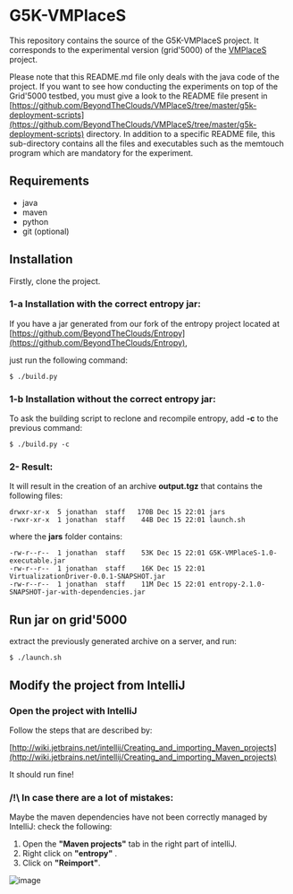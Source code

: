 # G5K-VMPlaceS

This repository contains the source of the G5K-VMPlaceS project. It corresponds to the experimental version (grid'5000) of the [VMPlaceS](htttps://github.com/BeyondTheClouds/VMPlaceS) project.

Please note that this README.md file only deals with the java code of the project. 
If you want to see how conducting the experiments on top of the Grid'5000 testbed, you must give a look to the README file present in [https://github.com/BeyondTheClouds/VMPlaceS/tree/master/g5k-deployment-scripts](https://github.com/BeyondTheClouds/VMPlaceS/tree/master/g5k-deployment-scripts) directory. In addition to a specific README file, this sub-directory contains all the files and executables such as the memtouch program which are mandatory for the experiment. 

## Requirements
* java
* maven
* python
* git (optional)

## Installation

Firstly, clone the project.

### 1-a Installation with the correct entropy jar:
If you have a jar generated from our fork of the entropy project located at [https://github.com/BeyondTheClouds/Entropy](https://github.com/BeyondTheClouds/Entropy),

just run the following command:

```
$ ./build.py
```
### 1-b Installation without the correct entropy jar:

To ask the building script to reclone and recompile entropy, add **-c** to the previous command:

```
$ ./build.py -c
```

### 2- Result:

It will result in the creation of an archive **output.tgz** that contains the following files:


```
drwxr-xr-x  5 jonathan  staff   170B Dec 15 22:01 jars
-rwxr-xr-x  1 jonathan  staff    44B Dec 15 22:01 launch.sh
```

where the **jars** folder contains:

```
-rw-r--r--  1 jonathan  staff    53K Dec 15 22:01 G5K-VMPlaceS-1.0-executable.jar
-rw-r--r--  1 jonathan  staff    16K Dec 15 22:01 VirtualizationDriver-0.0.1-SNAPSHOT.jar
-rw-r--r--  1 jonathan  staff    11M Dec 15 22:01 entropy-2.1.0-SNAPSHOT-jar-with-dependencies.jar
```

## Run jar on grid'5000

extract the previously generated archive on a server, and run:

```
$ ./launch.sh
```

## Modify the project from IntelliJ

### Open the project with IntelliJ

Follow the steps that are described by:

[http://wiki.jetbrains.net/intellij/Creating_and_importing_Maven_projects](http://wiki.jetbrains.net/intellij/Creating_and_importing_Maven_projects)

It should run fine!

### /!\ In case there are a lot of mistakes:

Maybe the maven dependencies have not been correctly managed by IntelliJ: check the following:

1. Open the **"Maven projects"** tab in the right part of intelliJ.
2. Right click on **"entropy"** .
3. Click on **"Reimport"**.

![image](http://dropbox.jonathanpastor.fr/intellij_maven_reimport_steps.png)
